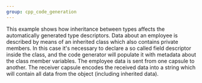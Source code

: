 ```yaml
---
group: cpp_code_generation
---
```

This example shows how inheritance between types affects the automatically generated type descriptors. Data about an employee is described by means of an inherited class which also contains private members. In this case it's necessary to declare a so called field descriptor inside the class, and the code generator will populate it with metadata about the class member variables. The employee data is sent from one capsule to another. The receiver capsule encodes the received data into a string which will contain all data from the object (including inherited data).